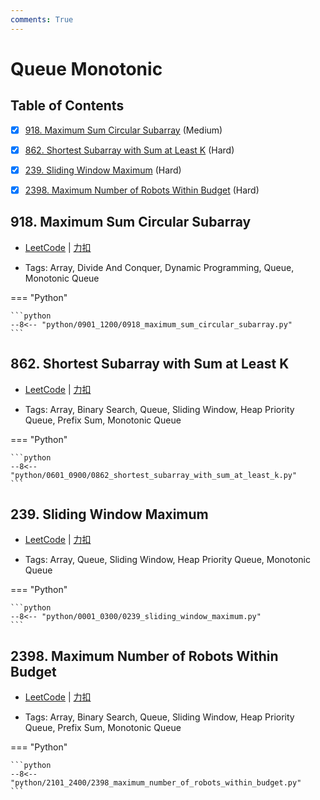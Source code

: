 ```yaml
---
comments: True
---
```


# Queue Monotonic

## Table of Contents

- [x] [918. Maximum Sum Circular Subarray](#918-maximum-sum-circular-subarray) (Medium)
- [x] [862. Shortest Subarray with Sum at Least K](#862-shortest-subarray-with-sum-at-least-k) (Hard)
- [x] [239. Sliding Window Maximum](#239-sliding-window-maximum) (Hard)
- [x] [2398. Maximum Number of Robots Within Budget](#2398-maximum-number-of-robots-within-budget) (Hard)


## 918. Maximum Sum Circular Subarray

-    [LeetCode](https://leetcode.com/problems/maximum-sum-circular-subarray/) | [力扣](https://leetcode.cn/problems/maximum-sum-circular-subarray/)

-   Tags: Array, Divide And Conquer, Dynamic Programming, Queue, Monotonic Queue

=== "Python"

    ```python
    --8<-- "python/0901_1200/0918_maximum_sum_circular_subarray.py"
    ```



## 862. Shortest Subarray with Sum at Least K

-    [LeetCode](https://leetcode.com/problems/shortest-subarray-with-sum-at-least-k/) | [力扣](https://leetcode.cn/problems/shortest-subarray-with-sum-at-least-k/)

-   Tags: Array, Binary Search, Queue, Sliding Window, Heap Priority Queue, Prefix Sum, Monotonic Queue

=== "Python"

    ```python
    --8<-- "python/0601_0900/0862_shortest_subarray_with_sum_at_least_k.py"
    ```



## 239. Sliding Window Maximum

-    [LeetCode](https://leetcode.com/problems/sliding-window-maximum/) | [力扣](https://leetcode.cn/problems/sliding-window-maximum/)

-   Tags: Array, Queue, Sliding Window, Heap Priority Queue, Monotonic Queue

=== "Python"

    ```python
    --8<-- "python/0001_0300/0239_sliding_window_maximum.py"
    ```



## 2398. Maximum Number of Robots Within Budget

-    [LeetCode](https://leetcode.com/problems/maximum-number-of-robots-within-budget/) | [力扣](https://leetcode.cn/problems/maximum-number-of-robots-within-budget/)

-   Tags: Array, Binary Search, Queue, Sliding Window, Heap Priority Queue, Prefix Sum, Monotonic Queue

=== "Python"

    ```python
    --8<-- "python/2101_2400/2398_maximum_number_of_robots_within_budget.py"
    ```
